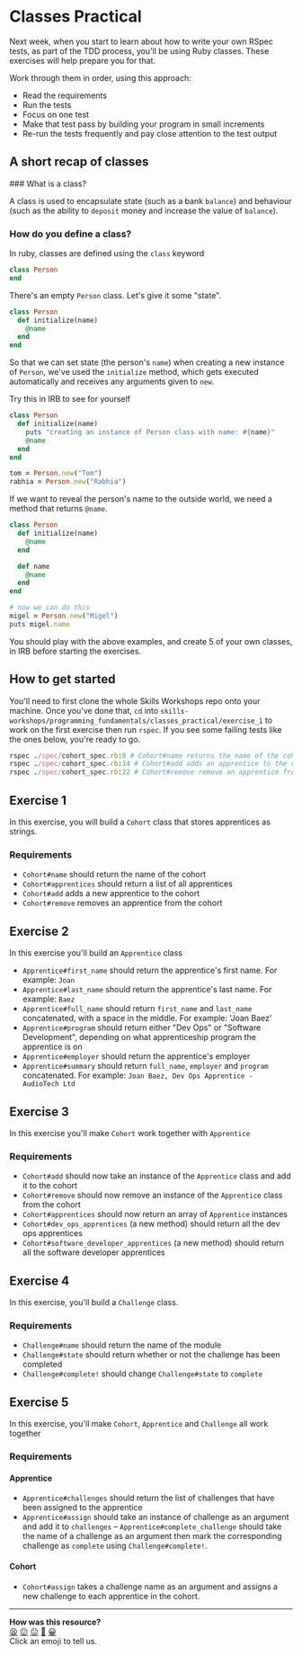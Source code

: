 # Classes Practical

Next week, when you start to learn about how to write your own RSpec tests, as part of the TDD process, you'll be using Ruby classes. These exercises will help prepare you for that.

Work through them in order, using this approach:
- Read the requirements
- Run the tests
- Focus on one test
- Make that test pass by building your program in small increments
- Re-run the tests frequently and pay close attention to the test output

## A short recap of classes

### What is a class?

A class is used to encapsulate state (such as a bank `balance`) and behaviour (such as the ability to `deposit` money and increase the value of `balance`).

### How do you define a class?

In ruby, classes are defined using the `class` keyword

```ruby
class Person
end
```

There's an empty `Person` class.  Let's give it some "state".

```ruby
class Person
  def initialize(name)
    @name
  end
end
```

So that we can set state (the person's `name`) when creating a new instance of `Person`, we've used the `initialize` method, which gets executed automatically and receives any arguments given to `new`.

Try this in IRB to see for yourself

```ruby
class Person
  def initialize(name)
    puts "creating an instance of Person class with name: #{name}"
    @name
  end
end

tom = Person.new("Tom")
rabhia = Person.new("Rabhia")
```

If we want to reveal the person's name to the outside world, we need a method that returns `@name`.

```ruby
class Person
  def initialize(name)
    @name
  end

  def name
    @name
  end
end

# now we can do this
migel = Person.new("Migel")
puts migel.name
```

You should play with the above examples, and create 5 of your own classes, in IRB before starting the exercises.

## How to get started

You'll need to first clone the whole Skills Workshops repo onto your machine. Once you've done that, `cd` into `skills-workshops/programming_fundamentals/classes_practical/exercise_1` to work on the first exercise then run `rspec`. If you see some failing tests like the ones below, you're ready to go.

```ruby
rspec ./spec/cohort_spec.rb:8 # Cohort#name returns the name of the cohort
rspec ./spec/cohort_spec.rb:14 # Cohort#add adds an apprentice to the cohort
rspec ./spec/cohort_spec.rb:22 # Cohort#remove remove an apprentice from the cohort
```

## Exercise 1

In this exercise, you will build a `Cohort` class that stores apprentices as strings.

### Requirements

- `Cohort#name` should return the name of the cohort
- `Cohort#apprentices` should return a list of all apprentices
- `Cohort#add` adds a new apprentice to the cohort
- `Cohort#remove` removes an apprentice from the cohort

## Exercise 2

In this exercise you'll build an `Apprentice` class

- `Apprentice#first_name` should return the apprentice's first name. For example: `Joan`
- `Apprentice#last_name` should return the apprentice's last name. For example: `Baez`
- `Apprentice#full_name` should return `first_name` and `last_name` concatenated, with a space in the middle. For example: 'Joan Baez'
- `Apprentice#program` should return either "Dev Ops" or "Software Development", depending on what apprenticeship program the apprentice is on
- `Apprentice#employer` should return the apprentice's employer
- `Apprentice#summary` should return `full_name`, `employer` and `program` concatenated. For example: `Joan Baez, Dev Ops Apprentice - AudioTech Ltd`

## Exercise 3

In this exercise you'll make `Cohort` work together with `Apprentice`

### Requirements

- `Cohort#add` should now take an instance of the `Apprentice` class and add it to the cohort
- `Cohort#remove` should now remove an instance of the `Apprentice` class from the cohort
- `Cohort#apprentices` should now return an array of `Apprentice` instances
- `Cohort#dev_ops_apprentices` (a new method) should return all the dev ops apprentices
- `Cohort#software_developer_apprentices` (a new method) should return all the software developer apprentices

## Exercise 4

In this exercise, you'll build a `Challenge` class.

### Requirements

- `Challenge#name` should return the name of the module
- `Challenge#state` should return whether or not the challenge has been completed
- `Challenge#complete!` should change `Challenge#state` to `complete`

## Exercise 5

In this exercise, you'll make `Cohort`, `Apprentice` and `Challenge` all work together

### Requirements

#### Apprentice
- `Apprentice#challenges` should return the list of challenges that have been assigned to the apprentice
- `Apprentice#assign` should take an instance of challenge as an argument and add it to `challenges`
– `Apprentice#complete_challenge` should take the name of a challenge as an argument then mark the corresponding challenge as `complete` using `Challenge#complete!`.

#### Cohort
- `Cohort#assign` takes a challenge name as an argument and assigns a new challenge to each apprentice in the cohort.

<!-- BEGIN GENERATED SECTION DO NOT EDIT -->

---

**How was this resource?**  
[😫](https://airtable.com/shrUJ3t7KLMqVRFKR?prefill_Repository=skills-workshops&prefill_File=programming_fundamentals/classes_practical/README.md&prefill_Sentiment=😫) [😕](https://airtable.com/shrUJ3t7KLMqVRFKR?prefill_Repository=skills-workshops&prefill_File=programming_fundamentals/classes_practical/README.md&prefill_Sentiment=😕) [😐](https://airtable.com/shrUJ3t7KLMqVRFKR?prefill_Repository=skills-workshops&prefill_File=programming_fundamentals/classes_practical/README.md&prefill_Sentiment=😐) [🙂](https://airtable.com/shrUJ3t7KLMqVRFKR?prefill_Repository=skills-workshops&prefill_File=programming_fundamentals/classes_practical/README.md&prefill_Sentiment=🙂) [😀](https://airtable.com/shrUJ3t7KLMqVRFKR?prefill_Repository=skills-workshops&prefill_File=programming_fundamentals/classes_practical/README.md&prefill_Sentiment=😀)  
Click an emoji to tell us.

<!-- END GENERATED SECTION DO NOT EDIT -->
